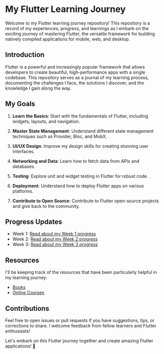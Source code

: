 # My Flutter Learning Journey

Welcome to my Flutter learning journey repository! This repository is a record of my experiences, progress, and learnings as I embark on the exciting journey of mastering Flutter, the versatile framework for building natively compiled applications for mobile, web, and desktop.

## Introduction

Flutter is a powerful and increasingly popular framework that allows developers to create beautiful, high-performance apps with a single codebase. This repository serves as a journal of my learning process, documenting the challenges I face, the solutions I discover, and the knowledge I gain along the way.

## My Goals

1. **Learn the Basics**: Start with the fundamentals of Flutter, including widgets, layouts, and navigation.

2. **Master State Management**: Understand different state management techniques such as Provider, Bloc, and MobX.

3. **UI/UX Design**: Improve my design skills for creating stunning user interfaces.

4. **Networking and Data**: Learn how to fetch data from APIs and databases.

5. **Testing**: Explore unit and widget testing in Flutter for robust code.

6. **Deployment**: Understand how to deploy Flutter apps on various platforms.

7. **Contribute to Open Source**: Contribute to Flutter open-source projects and give back to the community.

## Progress Updates

- Week 1: [Read about my Week 1 progress](week1.md)
- Week 2: [Read about my Week 2 progress](week2.md)
- Week 3: [Read about my Week 3 progress](week3.md)

## Resources

I'll be keeping track of the resources that have been particularly helpful in my learning journey:

- [Books](resources/books.md)
- [Online Courses](resources/courses.md)

## Contributions

Feel free to open issues or pull requests if you have suggestions, tips, or corrections to share. I welcome feedback from fellow learners and Flutter enthusiasts!

Let's embark on this Flutter journey together and create amazing Flutter applications! 🚀

